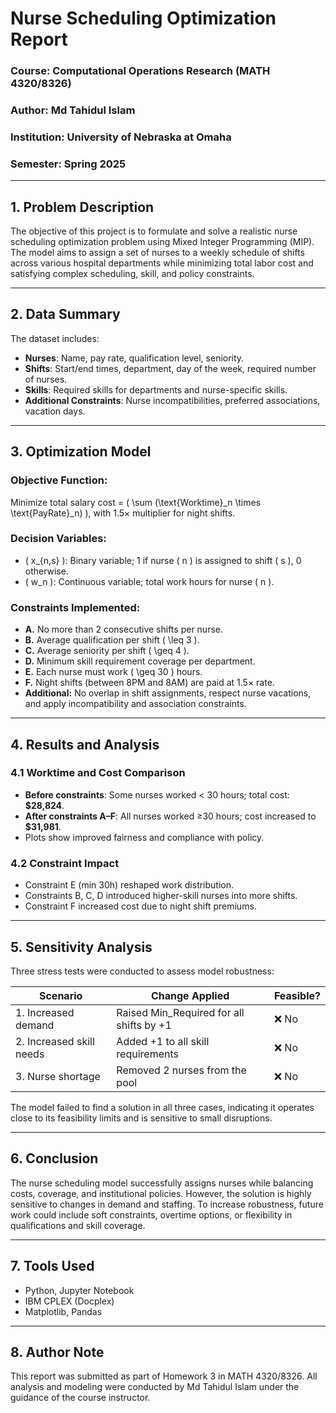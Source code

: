 # Nurse Scheduling Optimization Report 

### Course: Computational Operations Research (MATH 4320/8326)  
### Author: Md Tahidul Islam  
### Institution: University of Nebraska at Omaha  
### Semester: Spring 2025  

---

## 1. Problem Description

The objective of this project is to formulate and solve a realistic nurse scheduling optimization problem using Mixed Integer Programming (MIP). The model aims to assign a set of nurses to a weekly schedule of shifts across various hospital departments while minimizing total labor cost and satisfying complex scheduling, skill, and policy constraints.

---

## 2. Data Summary

The dataset includes:
- **Nurses**: Name, pay rate, qualification level, seniority.
- **Shifts**: Start/end times, department, day of the week, required number of nurses.
- **Skills**: Required skills for departments and nurse-specific skills.
- **Additional Constraints**: Nurse incompatibilities, preferred associations, vacation days.

---

## 3. Optimization Model

### Objective Function:
Minimize total salary cost = \( \sum (\text{Worktime}_n \times \text{PayRate}_n) \), with 1.5× multiplier for night shifts.

### Decision Variables:
- \( x_{n,s} \): Binary variable; 1 if nurse \( n \) is assigned to shift \( s \), 0 otherwise.
- \( w_n \): Continuous variable; total work hours for nurse \( n \).

### Constraints Implemented:
- **A.** No more than 2 consecutive shifts per nurse.
- **B.** Average qualification per shift \( \leq 3 \).
- **C.** Average seniority per shift \( \geq 4 \).
- **D.** Minimum skill requirement coverage per department.
- **E.** Each nurse must work \( \geq 30 \) hours.
- **F.** Night shifts (between 8PM and 8AM) are paid at 1.5× rate.
- **Additional:** No overlap in shift assignments, respect nurse vacations, and apply incompatibility and association constraints.

---

## 4. Results and Analysis

### 4.1 Worktime and Cost Comparison
- **Before constraints**: Some nurses worked < 30 hours; total cost: **$28,824**.
- **After constraints A–F**: All nurses worked ≥30 hours; cost increased to **$31,981**.
- Plots show improved fairness and compliance with policy.

### 4.2 Constraint Impact
- Constraint E (min 30h) reshaped work distribution.
- Constraints B, C, D introduced higher-skill nurses into more shifts.
- Constraint F increased cost due to night shift premiums.

---

## 5. Sensitivity Analysis

Three stress tests were conducted to assess model robustness:

| Scenario | Change Applied | Feasible? |
|----------|----------------|-----------|
| 1. Increased demand | Raised Min_Required for all shifts by +1 | ❌ No |
| 2. Increased skill needs | Added +1 to all skill requirements | ❌ No |
| 3. Nurse shortage | Removed 2 nurses from the pool | ❌ No |

The model failed to find a solution in all three cases, indicating it operates close to its feasibility limits and is sensitive to small disruptions.

---

## 6. Conclusion

The nurse scheduling model successfully assigns nurses while balancing costs, coverage, and institutional policies. However, the solution is highly sensitive to changes in demand and staffing. To increase robustness, future work could include soft constraints, overtime options, or flexibility in qualifications and skill coverage.

---

## 7. Tools Used
- Python, Jupyter Notebook
- IBM CPLEX (Docplex)
- Matplotlib, Pandas

---

## 8. Author Note
This report was submitted as part of Homework 3 in MATH 4320/8326. All analysis and modeling were conducted by Md Tahidul Islam under the guidance of the course instructor.

